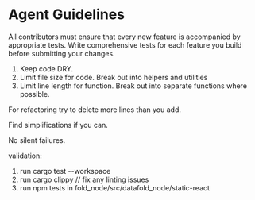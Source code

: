 # Agent Guidelines

All contributors must ensure that every new feature is accompanied by appropriate tests. Write comprehensive tests for each feature you build before submitting your changes.

1. Keep code DRY.
2. Limit file size for code.  Break out into helpers and utilities
3. Limit line length for function.  Break out into separate functions where possible.

For refactoring try to delete more lines than you add.

Find simplifications if you can.

No silent failures.

validation:
1. run cargo test --workspace
2. run cargo clippy   // fix any linting issues
3. run npm tests in fold_node/src/datafold_node/static-react